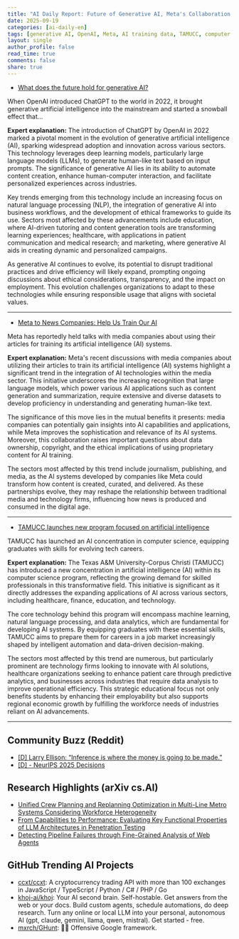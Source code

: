 ```yaml
---
title: "AI Daily Report: Future of Generative AI, Meta's Collaboration with News Media, and TAMUCC's New AI Program (2025-09-19)"
date: 2025-09-19
categories: [ai-daily-en]
tags: [generative AI, OpenAI, Meta, AI training data, TAMUCC, computer science, education]
layout: single
author_profile: false
read_time: true
comments: false
share: true
---
```

- [What does the future hold for generative AI?](https://news.mit.edu/2025/what-does-future-hold-generative-ai-0919)

When OpenAI introduced ChatGPT to the world in 2022, it brought generative artificial intelligence into the mainstream and started a snowball effect that...

**Expert explanation:**
The introduction of ChatGPT by OpenAI in 2022 marked a pivotal moment in the evolution of generative artificial intelligence (AI), sparking widespread adoption and innovation across various sectors. This technology leverages deep learning models, particularly large language models (LLMs), to generate human-like text based on input prompts. The significance of generative AI lies in its ability to automate content creation, enhance human-computer interaction, and facilitate personalized experiences across industries.

Key trends emerging from this technology include an increasing focus on natural language processing (NLP), the integration of generative AI into business workflows, and the development of ethical frameworks to guide its use. Sectors most affected by these advancements include education, where AI-driven tutoring and content generation tools are transforming learning experiences; healthcare, with applications in patient communication and medical research; and marketing, where generative AI aids in creating dynamic and personalized campaigns.

As generative AI continues to evolve, its potential to disrupt traditional practices and drive efficiency will likely expand, prompting ongoing discussions about ethical considerations, transparency, and the impact on employment. This evolution challenges organizations to adapt to these technologies while ensuring responsible usage that aligns with societal values.

---
- [Meta to News Companies: Help Us Train Our AI](https://www.pymnts.com/artificial-intelligence-2/2025/meta-to-news-companies-help-us-train-our-ai/)

Meta has reportedly held talks with media companies about using their articles for training its artificial intelligence (AI) systems.

**Expert explanation:**
Meta's recent discussions with media companies about utilizing their articles to train its artificial intelligence (AI) systems highlight a significant trend in the integration of AI technologies within the media sector. This initiative underscores the increasing recognition that large language models, which power various AI applications such as content generation and summarization, require extensive and diverse datasets to develop proficiency in understanding and generating human-like text.

The significance of this move lies in the mutual benefits it presents: media companies can potentially gain insights into AI capabilities and applications, while Meta improves the sophistication and relevance of its AI systems. Moreover, this collaboration raises important questions about data ownership, copyright, and the ethical implications of using proprietary content for AI training. 

The sectors most affected by this trend include journalism, publishing, and media, as the AI systems developed by companies like Meta could transform how content is created, curated, and delivered. As these partnerships evolve, they may reshape the relationship between traditional media and technology firms, influencing how news is produced and consumed in the digital age.

---
- [TAMUCC launches new program focused on artificial intelligence](https://www.kens5.com/article/news/tamucc-launches-program-focused-artificial-intelligence/503-8321b138-ecb7-4d13-b124-12a369cfb23b)

TAMUCC has launched an AI concentration in computer science, equipping graduates with skills for evolving tech careers.

**Expert explanation:**
The Texas A&M University-Corpus Christi (TAMUCC) has introduced a new concentration in artificial intelligence (AI) within its computer science program, reflecting the growing demand for skilled professionals in this transformative field. This initiative is significant as it directly addresses the expanding applications of AI across various sectors, including healthcare, finance, education, and technology. 

The core technology behind this program will encompass machine learning, natural language processing, and data analytics, which are fundamental for developing AI systems. By equipping graduates with these essential skills, TAMUCC aims to prepare them for careers in a job market increasingly shaped by intelligent automation and data-driven decision-making.

The sectors most affected by this trend are numerous, but particularly prominent are technology firms looking to innovate with AI solutions, healthcare organizations seeking to enhance patient care through predictive analytics, and businesses across industries that require data analysis to improve operational efficiency. This strategic educational focus not only benefits students by enhancing their employability but also supports regional economic growth by fulfilling the workforce needs of industries reliant on AI advancements.

---

## Community Buzz (Reddit)
- [[D] Larry Ellison: “Inference is where the money is going to be made.”](https://www.reddit.com/r/MachineLearning/comments/1nfav96/d_larry_ellison_inference_is_where_the_money_is/)
- [[D] - NeurIPS 2025 Decisions](https://www.reddit.com/r/MachineLearning/comments/1nie5rl/d_neurips_2025_decisions/)

## Research Highlights (arXiv cs.AI)
- [Unified Crew Planning and Replanning Optimization in Multi-Line Metro Systems Considering Workforce Heterogeneity](https://arxiv.org/abs/2509.14251)
- [From Capabilities to Performance: Evaluating Key Functional Properties of LLM Architectures in Penetration Testing](https://arxiv.org/abs/2509.14289)
- [Detecting Pipeline Failures through Fine-Grained Analysis of Web Agents](https://arxiv.org/abs/2509.14382)

## GitHub Trending AI Projects
- [ccxt/ccxt](ccxt/ccxt): A cryptocurrency trading API with more than 100 exchanges in JavaScript / TypeScript / Python / C# / PHP / Go
- [khoj-ai/khoj](khoj-ai/khoj): Your AI second brain. Self-hostable. Get answers from the web or your docs. Build custom agents, schedule automations, do deep research. Turn any online or local LLM into your personal, autonomous AI (gpt, claude, gemini, llama, qwen, mistral). Get started - free.
- [mxrch/GHunt](mxrch/GHunt): 🕵️‍♂️ Offensive Google framework.

